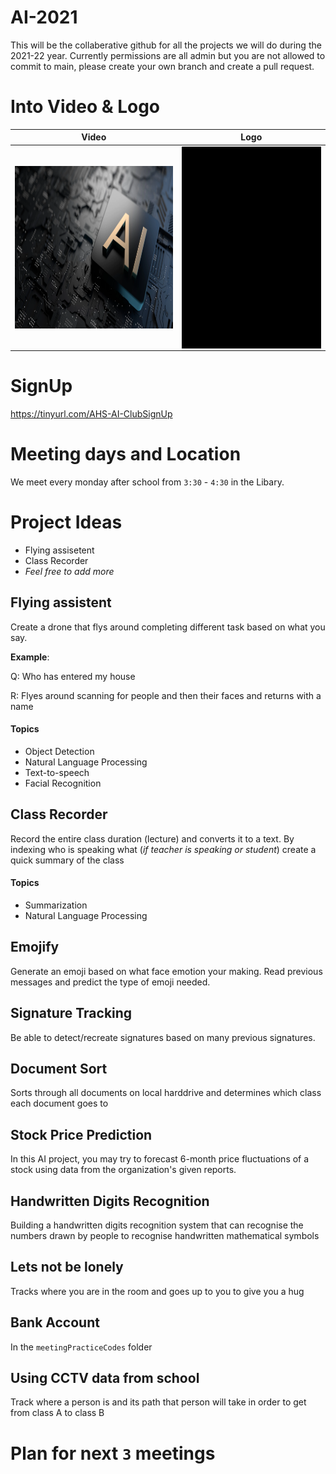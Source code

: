 # AI-2021

This will be the collaberative github for all the projects we will do during the 2021-22 year. Currently permissions are all admin but you are not allowed to commit to main, please create your own branch and create a pull request. 

# Into Video & Logo

|Video|Logo|
|-|-|
|<a href="https://www.youtube.com/watch?v=foDxFqfggR4"><img src="https://github.com/Artifical-Intelligence-AHS/ai-21/blob/main/readMeInfo/aiLogo.png" align="left" height="260" width="480" ></a>|<a href="https://www.youtube.com/watch?v=foDxFqfggR4"><img src="https://github.com/Artifical-Intelligence-AHS/ai-21/blob/main/readMeInfo/logoBlackBackground.gif" align="right" height="323" width="426" ></a>|



# SignUp
https://tinyurl.com/AHS-AI-ClubSignUp
# Meeting days and Location
We meet every monday after school from `3:30` - `4:30` in the Libary. 

# Project Ideas
- Flying assisetent
- Class Recorder
- *Feel free to add more*

## **Flying assistent**

Create a drone that flys around completing different task based on what you say. 

**Example**: 

Q: Who has entered my house

R: Flyes around scanning for people and then their faces and returns with a name
#### Topics
- Object Detection
- Natural Language Processing
- Text-to-speech
- Facial Recognition

## **Class Recorder**

Record the entire class duration (lecture) and converts it to a text. By indexing who is speaking what (*if teacher is speaking or student*) create a quick summary of the class

#### Topics
- Summarization
- Natural Language Processing

## **Emojify** 
Generate an emoji based on what face emotion your making. Read previous messages and predict the type of emoji needed.

## **Signature Tracking**

Be able to detect/recreate signatures based on many previous signatures. 

## **Document Sort**
Sorts through all documents on local harddrive and determines which class each document goes to


## **Stock Price Prediction**
In this AI project, you may try to forecast 6-month price fluctuations of a stock using data from the organization's given reports.

## **Handwritten Digits Recognition**
Building a handwritten digits recognition system that can recognise the numbers drawn by people to recognise handwritten mathematical symbols

## **Lets not be lonely**
Tracks where you are in the room and goes up to you to give you a hug

## **Bank Account**
In the `meetingPracticeCodes` folder
## **Using CCTV data from school** 
Track where a person is and its path that person will take in order to get from class A to class B










# Plan for next `3` meetings
